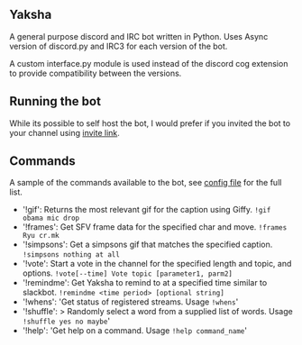 ## Yaksha

A general purpose discord and IRC bot written in Python. Uses Async version of discord.py and IRC3 for each version of the bot. 

A custom interface.py module is used instead of the discord cog extension to provide compatibility between the versions. 

## Running the bot

While its possible to self host the bot, I would prefer if you invited the bot to your channel using [invite link](https://discordapp.com/oauth2/authorize?client_id=194156698150240257&scope=bot&permissions=0x00000c00).

## Commands
A sample of the commands available to the bot, see [config file](conf/bots.yaml) for the full list. 

* '!gif': Returns the most relevant gif for the caption using Giffy. ```!gif obama mic drop```
* '!frames': 
    Get SFV frame data for the specified char and move. ```!frames Ryu cr.mk```
* '!simpsons': Get a simpsons gif that matches the specified caption. ```!simpsons nothing at all```
* '!vote': Start a vote in the channel for the specified length and
    topic, and options. ```!vote[--time] Vote topic [parameter1, parm2] ```  
* '!remindme': 
    Get Yaksha to remind to at a specified time similar to slackbot. ```!remindme <time period> [optional string]```
* '!whens': 'Get status of registered streams. Usage ```!whens```'
* '!shuffle': >
    Randomly select a word from a supplied list of words.
    Usage ```!shuffle yes no maybe```'
* '!help': 'Get help on a command. Usage ```!help command_name```'

  


